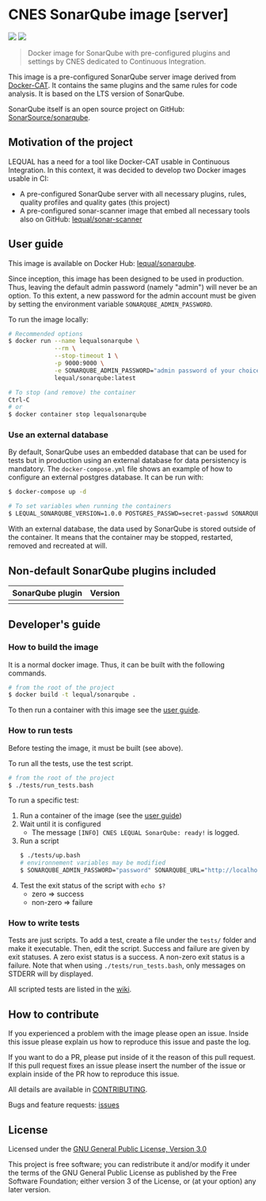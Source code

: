 # CNES SonarQube image \[server\]

![](https://github.com/lequal/sonarqube/workflows/CI/badge.svg?branch=develop)
![](https://github.com/lequal/sonarqube/workflows/CD/badge.svg?branch=develop)

> Docker image for SonarQube with pre-configured plugins and settings by CNES dedicated to Continuous Integration.

This image is a pre-configured SonarQube server image derived from [Docker-CAT](https://github.com/lequal/docker-cat). It contains the same plugins and the same rules for code analysis. It is based on the LTS version of SonarQube.

SonarQube itself is an open source project on GitHub: [SonarSource/sonarqube](https://github.com/SonarSource/sonarqube).

## Motivation of the project

LEQUAL has a need for a tool like Docker-CAT usable in Continuous Integration. In this context, it was decided to develop two Docker images usable in CI:
* A pre-configured SonarQube server with all necessary plugins, rules, quality profiles and quality gates (this project)
* A pre-configured sonar-scanner image that embed all necessary tools also on GitHub: [lequal/sonar-scanner](https://github.com/lequal/sonar-scanner)

## User guide

This image is available on Docker Hub: [lequal/sonarqube](https://hub.docker.com/r/lequal/sonarqube/).

Since inception, this image has been designed to be used in production. Thus, leaving the default admin password (namely "admin") will never be an option. To this extent, a new password for the admin account must be given by setting the environment variable `SONARQUBE_ADMIN_PASSWORD`.

To run the image locally:

```sh
# Recommended options
$ docker run --name lequalsonarqube \
             --rm \
             --stop-timeout 1 \
             -p 9000:9000 \
             -e SONARQUBE_ADMIN_PASSWORD="admin password of your choice" \
             lequal/sonarqube:latest

# To stop (and remove) the container
Ctrl-C
# or
$ docker container stop lequalsonarqube
```

### Use an external database

By default, SonarQube uses an embedded database that can be used for tests but in production using an external database for data persistency is mandatory. The `docker-compose.yml` file shows an example of how to configure an external postgres database. It can be run with:

```sh
$ docker-compose up -d

# To set variables when running the containers
$ LEQUAL_SONARQUBE_VERSION=1.0.0 POSTGRES_PASSWD=secret-passwd SONARQUBE_ADMIN_PASSWORD="a password" docker-compose up -d
```

With an external database, the data used by SonarQube is stored outside of the container. It means that the container may be stopped, restarted, removed and recreated at will.

## Non-default SonarQube plugins included

| SonarQube plugin                                  | Version                  | 
|---------------------------------------------------|--------------------------|
|                                                   |                          |

## Developer's guide

### How to build the image

It is a normal docker image. Thus, it can be built with the following commands.

```sh
# from the root of the project
$ docker build -t lequal/sonarqube .
```

To then run a container with this image see the [user guide](#user-guide).

### How to run tests

Before testing the image, it must be built (see above).

To run all the tests, use the test script.

```sh
# from the root of the project
$ ./tests/run_tests.bash
```

To run a specific test:
1. Run a container of the image (see the [user guide](#user-guide))
1. Wait until it is configured
    * The message `[INFO] CNES LEQUAL SonarQube: ready!` is logged.
1. Run a script
    ```sh
    $ ./tests/up.bash
    # environnement variables may be modified
    $ SONARQUBE_ADMIN_PASSWORD="password" SONARQUBE_URL="http://localhost:9000" ./tests/up.bash
    ```
1. Test the exit status of the script with `echo $?`
    * zero => success
    * non-zero => failure

### How to write tests

Tests are just scripts. To add a test, create a file under the `tests/` folder and make it executable. Then, edit the script. Success and failure are given by exit statuses. A zero exist status is a success. A non-zero exit status is a failure. Note that when using `./tests/run_tests.bash`, only messages on STDERR will by displayed.

All scripted tests are listed in the [wiki](https://github.com/lequal/sonarqube/wiki#list-of-scripted-integration-tests).

## How to contribute

If you experienced a problem with the image please open an issue. Inside this issue please explain us how to reproduce this issue and paste the log. 

If you want to do a PR, please put inside of it the reason of this pull request. If this pull request fixes an issue please insert the number of the issue or explain inside of the PR how to reproduce this issue.

All details are available in [CONTRIBUTING](https://github.com/lequal/.github/blob/master/CONTRIBUTING.md).

Bugs and feature requests: [issues](https://github.com/lequal/sonarqube/issues)

## License

Licensed under the [GNU General Public License, Version 3.0](https://www.gnu.org/licenses/gpl.txt)

This project is free software; you can redistribute it and/or modify it under the terms of the GNU General Public License as published by the Free Software Foundation; either version 3 of the License, or (at your option) any later version.
